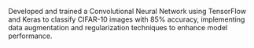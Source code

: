 Developed and trained a Convolutional Neural Network using TensorFlow and Keras to classify CIFAR-10 images with 85% accuracy, implementing data augmentation and regularization techniques to enhance model performance. 
